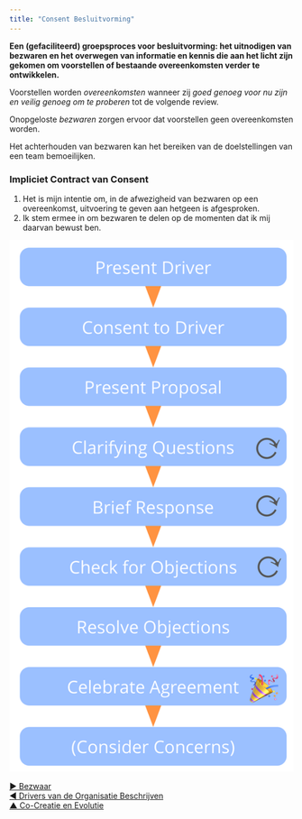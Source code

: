 ```yaml
---
title: "Consent Besluitvorming"
---
```



**Een (gefaciliteerd) groepsproces voor besluitvorming: het uitnodigen van bezwaren en het overwegen van informatie en kennis die aan het licht zijn gekomen om voorstellen of bestaande overeenkomsten verder te ontwikkelen.**

Voorstellen worden <dfn data-info="Overeenkomst: Een overeengekomen richtlijn, proces, beleid of protocol dat is ontworpen om de stroom van waarde zo goed mogelijk te geleiden.">overeenkomsten</dfn> wanneer zij *goed genoeg voor nu zijn en veilig genoeg om te proberen* tot de volgende review.

Onopgeloste <dfn data-info="Bezwaar: Een _argument_ – gerelateerd aan een voorstel, besluit, bestaande overeenkomst of actie – die onbedoelde gevolgen of potentiële manieren om te verbeteren onthult.">bezwaren</dfn> zorgen ervoor dat voorstellen geen overeenkomsten worden.

Het achterhouden van bezwaren kan het bereiken van de doelstellingen van een team bemoeilijken.

### Impliciet Contract van Consent

1. Het is mijn intentie om, in de afwezigheid van bezwaren op een overeenkomst, uitvoering te geven aan hetgeen is afgesproken.
2. Ik stem ermee in om bezwaren te delen op de momenten dat ik mij daarvan bewust ben.

![Consent Besluitvorming](img/agreements/consent-decision-making.png)

[&#9654; Bezwaar](objection.html)<br/>[&#9664; Drivers van de Organisatie Beschrijven](describe-organizational-drivers.html)<br/>[&#9650; Co-Creatie en Evolutie](co-creation-and-evolution.html)

